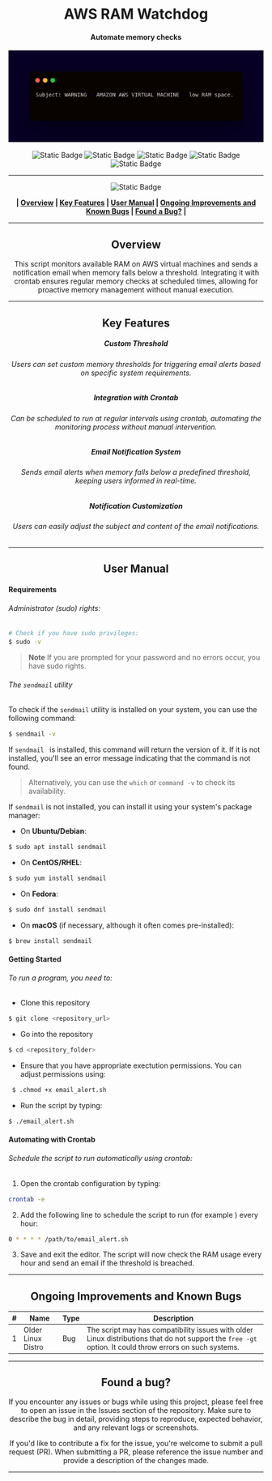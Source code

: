 <div align="center">

# AWS RAM Watchdog
#### Automate memory checks


![Preview](../../Images/ec2.png)

![Static Badge](https://img.shields.io/badge/fedora-lightblue%20%20%20%20%20%20%20%20%20%20?style=for-the-badge&logo=fedora&logoColor=lightblue&logoSize=auto&labelColor=black)  ![Static Badge](https://img.shields.io/badge/redhat-darkred%20%20%20%20%20%20?style=for-the-badge&logo=redhat&logoColor=darkred&logoSize=auto&labelColor=black) ![Static Badge](https://img.shields.io/badge/ubuntu-orange?style=for-the-badge&logo=ubuntu&logoColor=orange&logoSize=auto&labelColor=black) ![Static Badge](https://img.shields.io/badge/debian-gray?style=for-the-badge&logo=debian&logoColor=white&logoSize=auto&labelColor=black) ![Static Badge](https://img.shields.io/badge/macos-darkviolet?style=for-the-badge&logo=apple&logoColor=darkviolet&logoSize=auto&labelColor=black)



------------


![Static Badge](https://img.shields.io/badge/Table%20%20%20%20%20%20%20%20%20%20%20of%20%20%20%20%20%20%20%20%20%20Contents-blue?style=for-the-badge&logoColor=darkviolet)

**| [Overview](#overview) | [Key Features](#key-features) | [User Manual](#user-manual) | [Ongoing Improvements and Known Bugs](#ongoing-improvements-and-known-bugs) | [Found a Bug?](#found-a-bug) |**




------------



## Overview
This script monitors available RAM on AWS virtual machines and sends a notification email when memory falls below a threshold. Integrating it with crontab ensures regular memory checks at scheduled times, allowing for proactive memory management without manual execution.


------------



## Key Features
##### Custom Threshold
######  Users can set custom memory thresholds for triggering email alerts based on specific system requirements.
##### Integration with Crontab
###### Can be scheduled to run at regular intervals using crontab, automating the monitoring process without manual intervention.
##### Email Notification System
###### Sends email alerts when memory falls below a predefined threshold, keeping users informed in real-time.
##### Notification Customization
###### Users can easily adjust the subject and content of the email notifications.


------------



## User Manual
</div>

####  Requirements
######  Administrator (sudo) rights:
```bash
# Check if you have sudo privileges:
$ sudo -v
```
> **Note**
> If you are prompted for your password and no errors occur, you have sudo rights.


###### The `sendmail` utility
To check if the `sendmail` utility is installed on your system, you can use the following command:
 ```bash
$ sendmail -v
```
If  `sendmail ` is installed, this command will return the version of it. If it is not installed, you'll see an error message indicating that the command is not found.

> Alternatively, you can use the `which` or `command -v`  to check its availability.

If `sendmail` is not installed, you can install it using your system's package manager:

- On **Ubuntu/Debian**:
```bash
$ sudo apt install sendmail
```
- On **CentOS/RHEL**:
```bash
$ sudo yum install sendmail
```
- On **Fedora**:
```bash
$ sudo dnf install sendmail
```
- On **macOS** (if necessary, although it often comes pre-installed):
```bash
$ brew install sendmail
```

#### Getting Started
###### To run a program, you need to:
- Clone this repository
 ```bash
$ git clone <repository_url>
```
- Go into the repository
 ```bash
$ cd <repository_folder>
```

- Ensure that you have appropriate exectution permissions. You can adjust permissions using:
```bash
 $ .chmod +x email_alert.sh
 ```
-   Run the script by typing:
 ```bash
 $ ./email_alert.sh
 ```


#### Automating with Crontab
###### Schedule the script to run automatically using crontab:
1. Open the crontab configuration by typing:
 ```bash
crontab -e
 ```
2. Add the following line to schedule the script to run (for example ) every hour:
```bash
0 * * * * /path/to/email_alert.sh
```
3. Save and exit the editor. The script will now check the RAM usage every hour and send an email if the threshold is breached.

------------

<div align="center">

## Ongoing Improvements and Known Bugs

| # | Name               | Type | Description                                                                                                                                               |
|---|--------------------|------|-----------------------------------------------------------------------------------------------------------------------------------------------------------|
| 1 | Older Linux Distro | Bug  | The script may has compatibility issues with older Linux distributions that do not support the  `free -gt` option. It could throw errors on such systems. |





------------

## Found a bug?

If you encounter any issues or bugs while using this project, please feel free to open an issue in the Issues section of the repository. Make sure to describe the bug in detail, providing steps to reproduce, expected behavior, and any relevant logs or screenshots.

If you'd like to contribute a fix for the issue, you're welcome to submit a pull request (PR). When submitting a PR, please reference the issue number and provide a description of the changes made.


------------




